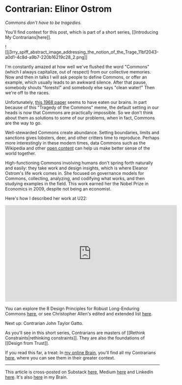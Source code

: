 # Contrarian: Elinor Ostrom 
 
*Commons don't have to be tragedies.* 

You'll find context for this post, which is part of a short series, [[Introducing My Contrarians|here]]. 

![[j3rry_spiff_abstract_image_addressing_the_notion_of_the_Trage_11bf2043-a0d1-4c8d-a9b7-220b16219c28_2.png]]

I'm constantly amazed at how well we've flushed the word "Commons" (which I always capitalize, out of respect) from our collective memories. Now and then in talks I will ask people to define Commons, or offer an example, which usually leads to an awkward silence. After that pause, somebody shouts "forests!" and somebody else says "clean water!" Then we're off to the races.

Unfortunately, [this 1968 paper](https://math.uchicago.edu/~shmuel/Modeling/Hardin,%20Tragedy%20of%20the%20Commons.pdf) seems to have eaten our brains. In part because of this "Tragedy of the Commons" meme, the default setting in our heads is now that Commons are practically impossible. So we don't think about them as solutions to some of our problems, when in fact, Commons are the way to go.

Well-stewarded Commons create abundance. Setting boundaries, limits and sanctions gives lobsters, deer, and other critters time to reproduce. Perhaps more interestingly in these modern times, data Commons such as the Wikipedia and other [open content](https://bra.in/3vA5da) can help us make better sense of the world together. 

High-functioning Commons involving humans don't spring forth naturally and easily: they take work and design insights, which is where Eleanor Ostrom's life work comes in. She focused on governance models for Commons, collecting, analyzing, and codifying what works, and then studying examples in the field. This work earned her the Nobel Prize in Economics in 2009, despite not being an economist. 

Here's how I described her work at U22:

<iframe width="560" height="315" src="https://www.youtube.com/embed/PpBBd7IU-PA?si=p0TuAH1VzuzmVQWO" title="YouTube video player" frameborder="0" allow="accelerometer; autoplay; clipboard-write; encrypted-media; gyroscope; picture-in-picture; web-share" referrerpolicy="strict-origin-when-cross-origin" allowfullscreen></iframe>

You can explore the 8 Design Principles for Robust Long-Enduring Commons [here](https://bra.in/2vBzKW), or see Christopher Allen's edited and extended list [here](https://bra.in/3py7Qj). 

Next up: Contrarian John Taylor Gatto. 

As you'll see in this short series, Contrarians are masters of [[Rethink Constraints|rethinking constraints]]. They are also the foundations of [[Design from Trust]]. 

If you read this far, a treat: In [my online Brain](https://www.jerrysbrain.com/), you'll find all my Contrarians [here](https://bra.in/4jrdQp), where you can see them in their greater context. 

--- 
This article is cross-posted on Substack [here](), Medium [here]() and LinkedIn [here](). It's also [here](https://bra.in/9pDznn) in my Brain. 